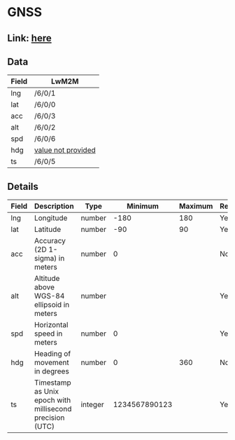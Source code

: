 # GNSS

## Link: [here](https://github.com/NordicSemiconductor/asset-tracker-cloud-docs/blob/saga/docs/cloud-protocol/Reported.ts)

## Data

| Field | LwM2M                                                                              |
| -------------------------- | ---------------------------------------------------------------------------------- |
| lng                        | /6/0/1                                                                             |
| lat                        | /6/0/0                                                                             |
| acc                        | /6/0/3                                                                             |
| alt                        | /6/0/2                                                                             |
| spd                        | /6/0/6                                                                             |
| hdg                        | [value not provided](../adr/004-nrf-asset-tracker-reported-values-not-provided.md) |
| ts                         | /6/0/5                                                                             |

## Details

| Field | Description                                              | Type    | Minimum       | Maximum | Required |
| ----- | -------------------------------------------------------- | ------- | ------------- | ------- | -------- |
| lng   | Longitude                                                | number  | -180          | 180     | Yes      |
| lat   | Latitude                                                 | number  | -90           | 90      | Yes      |
| acc   | Accuracy (2D 1-sigma) in meters                          | number  | 0             |         | No       |
| alt   | Altitude above WGS-84 ellipsoid in meters                | number  |               |         | Yes      |
| spd   | Horizontal speed in meters                               | number  | 0             |         | Yes      |
| hdg   | Heading of movement in degrees                           | number  | 0             | 360     | No       |
| ts    | Timestamp as Unix epoch with millisecond precision (UTC) | integer | 1234567890123 |         | Yes      |

